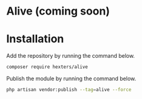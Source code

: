 # Alive (coming soon)

# Installation

Add the repository by running the command below.

```bash
composer require hexters/alive
```

Publish the module by running the command below.

```bash
php artisan vendor:publish --tag=alive --force
```
